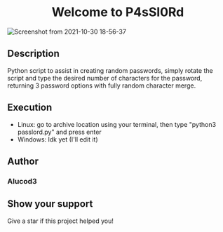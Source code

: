 <h1 align="center"> Welcome to P4sSl0Rd </h1>

![Screenshot from 2021-10-30 18-56-37](https://user-images.githubusercontent.com/49622223/139559526-a14c2a6b-e74f-4cc6-8779-0a15c85ff3b9.png)

## Description
Python script to assist in creating random passwords, simply rotate the script and type the desired number of characters for the password, returning 3 password options with fully random character merge.

## Execution
- Linux: go to archive location using your terminal, then type "python3 passlord.py" and press enter
- Windows: Idk yet (I'll edit it)

## Author
### Alucod3

## Show your support
Give a star if this project helped you!

